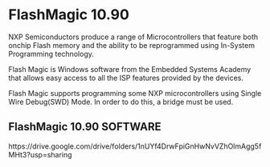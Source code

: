 <h1>FlashMagic 10.90</h1>
<p>NXP Semiconductors produce a range of Microcontrollers that feature both onchip Flash memory and the ability to be reprogrammed using In-System Programming technology.</p>
<p>Flash Magic is Windows software from the Embedded Systems Academy that allows easy access to all the ISP features provided by the devices.</p>
<p>Flash Magic supports programming some NXP microcontrollers using Single Wire Debug(SWD) Mode. In order to do this, a bridge must be used.</p>
<h2>FlashMagic 10.90 SOFTWARE</h2>
https://drive.google.com/drive/folders/1nUYf4DrwFpiGnHwNvVZhOlmAgg5fMHt3?usp=sharing
